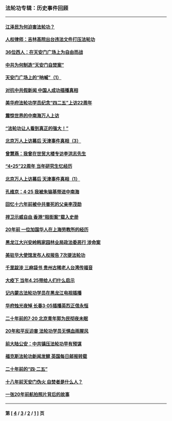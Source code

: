 ### 法轮功专辑：历史事件回顾
---
#### [江泽民为何迫害法轮功？](../../pages/nf5793/n13876324.md?02200430) 
#### [人权律师：吉林高院出台违法文件打压法轮功](../../pages/nf5793/n13825665.md?02200430) 
#### [36位西人：在天安门广场上为自由而战](../../pages/nf5793/n13390029.md?02200430) 
#### [中共为何制造“天安门自焚案”](../../pages/nf5793/n13183270.md?02200430) 
#### [天安门广场上的“呐喊”（1）](../../pages/nf5793/n13105277.md?02200430) 
#### [对抗中共假新闻 中国人成功插播真相](../../pages/nf5793/n12910618.md?02200430) 
#### [美华府法轮功学员纪念“四二五”上访22周年](../../pages/nf5793/n12904445.md?02200430) 
#### [震惊世界的中南海万人上访](../../pages/nf5793/n12903976.md?02200430) 
#### [“法轮功让人看到真正的强大！”](../../pages/nf5793/n12903195.md?02200430) 
#### [北京万人上访幕后 天津事件真相（3）](../../pages/nf5793/n12902807.md?02200430) 
#### [曾慧燕：我曾在世贸大楼专访李洪志先生](../../pages/nf5793/n12898729.md?02200430) 
#### [“4•25”22周年 当年研究生忆经历](../../pages/nf5793/n12894152.md?02200430) 
#### [北京万人上访幕后 天津事件真相（1）](../../pages/nf5793/n12885174.md?02200430) 
#### [孔维京：4·25 我被朱镕基带进中南海](../../pages/nf5793/n12864987.md?02200430) 
#### [回忆十六年前被中共害死的父亲李茂勋](../../pages/nf5793/n12880270.md?02200430) 
#### [捍卫示威自由 香港“阻街案”载入史册](../../pages/nf5793/n12811245.md?02200430) 
#### [20年前 一位加国华人在上海劳教所的经历](../../pages/nf5793/n12707932.md?02200430) 
#### [黑龙江大兴安岭韩家园林业局政法委恶行 涉命案](../../pages/nf5793/n12622815.md?02200430) 
#### [美驻华大使馆发布人权报告 7次提法轮功](../../pages/nf5793/n12520541.md?02200430) 
#### [千里跋涉 三麻袋书 贵州古稀老人台湾传福音](../../pages/nf5793/n12198750.md?02200430) 
#### [大疫下 当年4.25带给人们什么启示](../../pages/nf5793/n12058565.md?02200430) 
#### [记内蒙古法轮功学员在黑龙江电视插播](../../pages/nf5793/n11699194.md?02200430) 
#### [华府烛光夜悼 长春3·05插播英烈正信永恒](../../pages/nf5793/n11397432.md?02200430) 
#### [二十年前的7·20 北京青年郭为民彻夜未眠](../../pages/nf5793/n11354195.md?02200430) 
#### [20年和平反迫害 法轮功学员无惧血雨腥风](../../pages/nf5793/n11348279.md?02200430) 
#### [前大陆公安：中共镇压法轮功早有预谋](../../pages/nf5793/n11352168.md?02200430) 
#### [福克斯法轮功新闻发酵  英国每日邮报转载](../../pages/nf5793/n11285952.md?02200430) 
#### [二十年前的“四·二五”](../../pages/nf5793/n11207639.md?02200430) 
#### [十八年前天安门伪火 自焚者是什么人？](../../pages/nf5793/n10996556.md?02200430) 
#### [一张20年前航拍照片背后的故事](../../pages/nf5793/n10693797.md?02200430) 

---
#### 第 [ [4](./4.md?02200430) / [3](./3.md?02200430) / [2](./2.md?02200430) / [1](./1.md?02200430) ] 页
